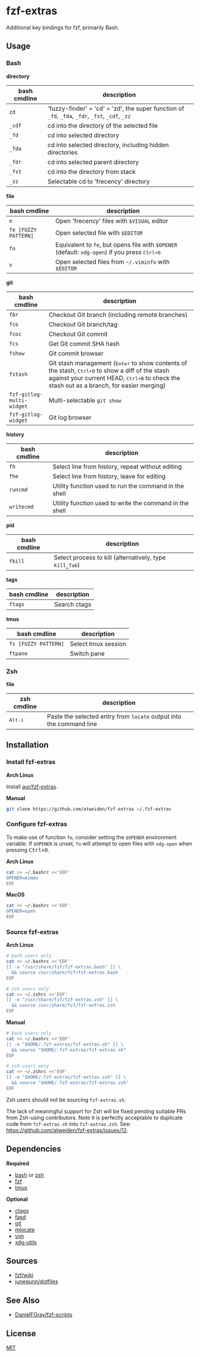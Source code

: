 # fzf-extras

Additional key bindings for fzf, primarily Bash.

## Usage

### Bash

**directory**

bash cmdline              | description
---                       | ---
`zd`                      | 'fuzzy-finder' + 'cd' = 'zd', the super function of `_fd`, `_fda`, `_fdr`, `_fst`, `_cdf`, `_zz`
`_cdf`                    | cd into the directory of the selected file
`_fd`                     | cd into selected directory
`_fda`                    | cd into selected directory, including hidden directories
`_fdr`                    | cd into selected parent directory
`_fst`                    | cd into the directory from stack
`_zz`                     | Selectable cd to 'frecency' directory

**file**

bash cmdline              | description
---                       | ---
`e`                       | Open 'frecency' files with `$VISUAL` editor
`fe [FUZZY PATTERN]`      | Open selected file with `$EDITOR`
`fo`                      | Equivalent to `fe`, but opens file with `$OPENER` (default: `xdg-open`) if you press <kbd>Ctrl+O</kbd>
`v`                       | Open selected files from `~/.viminfo` with `$EDITOR`

**git**

bash cmdline              | description
---                       | ---
`fbr`                     | Checkout Git branch (including remote branches)
`fco`                     | Checkout Git branch/tag
`fcoc`                    | Checkout Git commit
`fcs`                     | Get Git commit SHA hash
`fshow`                   | Git commit browser
`fstash`                  | Git stash management (<kbd>Enter</kbd> to show contents of the stash, <kbd>Ctrl+D</kbd> to show a diff of the stash against your current HEAD, <kbd>Ctrl+B</kbd> to check the stash out as a branch, for easier merging)
`fzf-gitlog-multi-widget` | Multi-selectable `git show`
`fzf-gitlog-widget`       | Git log browser

**history**

bash cmdline              | description
---                       | ---
`fh`                      | Select line from history, repeat without editing
`fhe`                     | Select line from history, leave for editing
`runcmd`                  | Utility function used to run the command in the shell
`writecmd`                | Utility function used to write the command in the shell

**pid**

bash cmdline              | description
---                       | ---
`fkill`                   | Select process to kill (alternatively, type `kill`˽<kbd>Tab</kbd>)

**tags**

bash cmdline              | description
---                       | ---
`ftags`                   | Search ctags

**tmux**

bash cmdline              | description
---                       | ---
`fs [FUZZY PATTERN]`      | Select tmux session
`ftpane`                  | Switch pane

### Zsh

**file**

zsh cmdline               | description
---                       | ---
<kbd>Alt-i</kbd>          | Paste the selected entry from `locate` output into the command line

## Installation

### Install fzf-extras

**Arch Linux**

Install [aur/fzf-extras](https://aur.archlinux.org/packages/fzf-extras).

**Manual**

```sh
git clone https://github.com/atweiden/fzf-extras ~/.fzf-extras
```

### Configure fzf-extras

To make use of function `fo`, consider setting the `$OPENER` environment
variable. If `$OPENER` is unset, `fo` will attempt to open files with
`xdg-open` when pressing <kbd>Ctrl+O</kbd>.

**Arch Linux**

```sh
cat >> ~/.bashrc <<'EOF'
OPENER=mimeo
EOF
```

**MacOS**

```sh
cat >> ~/.bashrc <<'EOF'
OPENER=open
EOF
```

### Source fzf-extras

**Arch Linux**

```sh
# bash users only
cat >> ~/.bashrc <<'EOF'
[[ -e "/usr/share/fzf/fzf-extras.bash" ]] \
  && source /usr/share/fzf/fzf-extras.bash
EOF

# zsh users only
cat >> ~/.zshrc <<'EOF'
[[ -e "/usr/share/fzf/fzf-extras.zsh" ]] \
  && source /usr/share/fzf/fzf-extras.zsh
EOF
```

**Manual**

```sh
# bash users only
cat >> ~/.bashrc <<'EOF'
[[ -e "$HOME/.fzf-extras/fzf-extras.sh" ]] \
  && source "$HOME/.fzf-extras/fzf-extras.sh"
EOF

# zsh users only
cat >> ~/.zshrc <<'EOF'
[[ -e "$HOME/.fzf-extras/fzf-extras.zsh" ]] \
  && source "$HOME/.fzf-extras/fzf-extras.zsh"
EOF
```

Zsh users should not be sourcing `fzf-extras.sh`.

The lack of meaningful support for Zsh will be fixed pending suitable
PRs from Zsh-using contributors. Note it is perfectly acceptable
to duplicate code from `fzf-extras.sh` into `fzf-extras.zsh`. See:
https://github.com/atweiden/fzf-extras/issues/12.

## Dependencies

**Required**

- [bash](https://www.gnu.org/software/bash/) or [zsh](https://www.zsh.org/)
- [fzf](https://github.com/junegunn/fzf)
- [tmux](https://github.com/tmux/tmux)

**Optional**

- [ctags](https://github.com/universal-ctags/ctags)
- [fasd](https://github.com/clvv/fasd)
- [git](https://git-scm.com/)
- [mlocate](https://pagure.io/mlocate)
- [vim](https://www.vim.org/)
- [xdg-utils](https://www.freedesktop.org/wiki/Software/xdg-utils/)

## Sources

- [fzf/wiki](https://github.com/junegunn/fzf/wiki)
- [junegunn/dotfiles](https://github.com/junegunn/dotfiles)

## See Also

- [DanielFGray/fzf-scripts](https://github.com/DanielFGray/fzf-scripts)

## License

[MIT](LICENSE)
